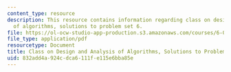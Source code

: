 ```yaml
---
content_type: resource
description: This resource contains information regarding class on design and analysis
  of algorithms, solutions to problem set 6.
file: https://ol-ocw-studio-app-production.s3.amazonaws.com/courses/6-046j-design-and-analysis-of-algorithms-spring-2015/832add4a924cdca6111fe115e6bba85e_MIT6_046JS15_pset6sols.pdf
file_type: application/pdf
resourcetype: Document
title: Class on Design and Analysis of Algorithms, Solutions to Problem Set 6
uid: 832add4a-924c-dca6-111f-e115e6bba85e
---
```

